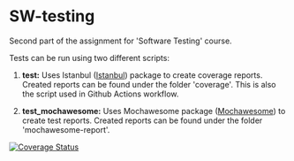 # SW-testing
Second part of the assignment for 'Software Testing' course.

Tests can be run using two different scripts:

1. **test:** Uses Istanbul ([Istanbul](https://istanbul.js.org/)) package to create coverage reports. Created reports can be found under the folder 'coverage'. This is also the script used in Github Actions workflow.

2. **test_mochawesome:** Uses Mochawesome package ([Mochawesome](https://www.npmjs.com/package/mochawesome)) to create test reports. Created reports can be found under the folder 'mochawesome-report'.

[![Coverage Status](https://coveralls.io/repos/github/tmhantti/SW-testing/badge.svg?branch=main)](https://coveralls.io/github/tmhantti/SW-testing?branch=main)
